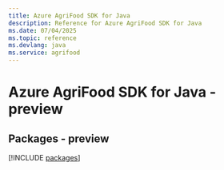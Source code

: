 ```yaml
---
title: Azure AgriFood SDK for Java
description: Reference for Azure AgriFood SDK for Java
ms.date: 07/04/2025
ms.topic: reference
ms.devlang: java
ms.service: agrifood
---
```

# Azure AgriFood SDK for Java - preview
## Packages - preview
[!INCLUDE [packages](agrifood-index.md)]